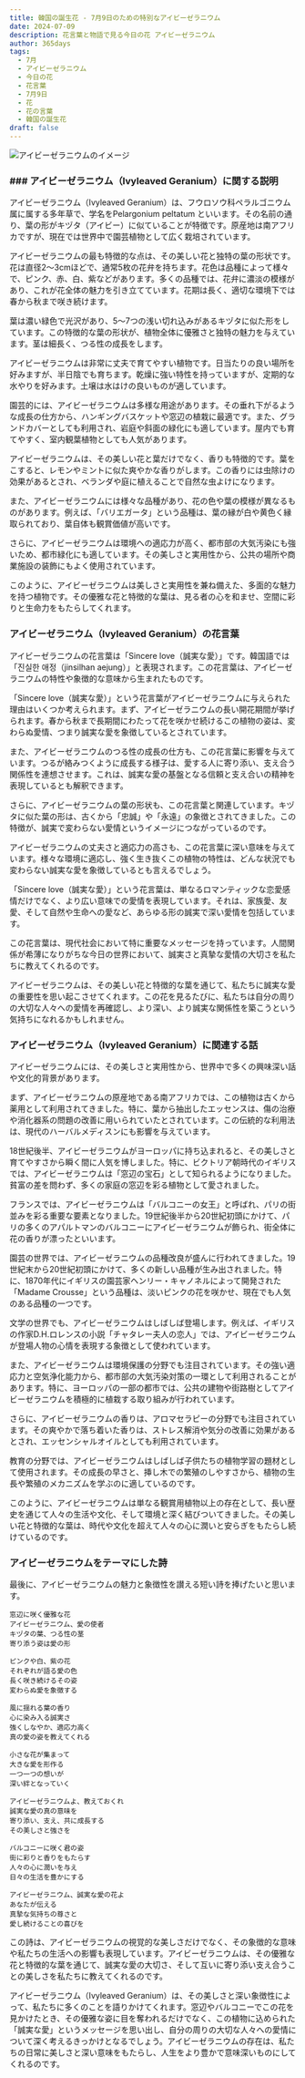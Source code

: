 ```yaml
---
title: 韓国の誕生花 - 7月9日のための特別なアイビーゼラニウム
date: 2024-07-09
description: 花言葉と物語で見る今日の花 アイビーゼラニウム
author: 365days
tags:
  - 7月
  - アイビーゼラニウム
  - 今日の花
  - 花言葉
  - 7月9日
  - 花
  - 花の言葉
  - 韓国の誕生花
draft: false
---
```



![アイビーゼラニウムのイメージ](https://cdn.pixabay.com/photo/2017/07/31/18/47/flower-2559930_960_720.jpg#center)


### ### アイビーゼラニウム（Ivyleaved Geranium）に関する説明

アイビーゼラニウム（Ivyleaved Geranium）は、フウロソウ科ペラルゴニウム属に属する多年草で、学名をPelargonium peltatum といいます。その名前の通り、葉の形がキヅタ（アイビー）に似ていることが特徴です。原産地は南アフリカですが、現在では世界中で園芸植物として広く栽培されています。

アイビーゼラニウムの最も特徴的な点は、その美しい花と独特の葉の形状です。花は直径2〜3cmほどで、通常5枚の花弁を持ちます。花色は品種によって様々で、ピンク、赤、白、紫などがあります。多くの品種では、花弁に濃淡の模様があり、これが花全体の魅力を引き立てています。花期は長く、適切な環境下では春から秋まで咲き続けます。

葉は濃い緑色で光沢があり、5〜7つの浅い切れ込みがあるキヅタに似た形をしています。この特徴的な葉の形状が、植物全体に優雅さと独特の魅力を与えています。茎は細長く、つる性の成長をします。

アイビーゼラニウムは非常に丈夫で育てやすい植物です。日当たりの良い場所を好みますが、半日陰でも育ちます。乾燥に強い特性を持っていますが、定期的な水やりを好みます。土壌は水はけの良いものが適しています。

園芸的には、アイビーゼラニウムは多様な用途があります。その垂れ下がるような成長の仕方から、ハンギングバスケットや窓辺の植栽に最適です。また、グランドカバーとしても利用され、岩庭や斜面の緑化にも適しています。屋内でも育てやすく、室内観葉植物としても人気があります。

アイビーゼラニウムは、その美しい花と葉だけでなく、香りも特徴的です。葉をこすると、レモンやミントに似た爽やかな香りがします。この香りには虫除けの効果があるとされ、ベランダや庭に植えることで自然な虫よけになります。

また、アイビーゼラニウムには様々な品種があり、花の色や葉の模様が異なるものがあります。例えば、「バリエガータ」という品種は、葉の縁が白や黄色く縁取られており、葉自体も観賞価値が高いです。

さらに、アイビーゼラニウムは環境への適応力が高く、都市部の大気汚染にも強いため、都市緑化にも適しています。その美しさと実用性から、公共の場所や商業施設の装飾にもよく使用されています。

このように、アイビーゼラニウムは美しさと実用性を兼ね備えた、多面的な魅力を持つ植物です。その優雅な花と特徴的な葉は、見る者の心を和ませ、空間に彩りと生命力をもたらしてくれます。

### アイビーゼラニウム（Ivyleaved Geranium）の花言葉

アイビーゼラニウムの花言葉は「Sincere love（誠実な愛）」です。韓国語では「진실한 애정（jinsilhan aejung）」と表現されます。この花言葉は、アイビーゼラニウムの特性や象徴的な意味から生まれたものです。

「Sincere love（誠実な愛）」という花言葉がアイビーゼラニウムに与えられた理由はいくつか考えられます。まず、アイビーゼラニウムの長い開花期間が挙げられます。春から秋まで長期間にわたって花を咲かせ続けるこの植物の姿は、変わらぬ愛情、つまり誠実な愛を象徴しているとされています。

また、アイビーゼラニウムのつる性の成長の仕方も、この花言葉に影響を与えています。つるが絡みつくように成長する様子は、愛する人に寄り添い、支え合う関係性を連想させます。これは、誠実な愛の基盤となる信頼と支え合いの精神を表現しているとも解釈できます。

さらに、アイビーゼラニウムの葉の形状も、この花言葉と関連しています。キヅタに似た葉の形は、古くから「忠誠」や「永遠」の象徴とされてきました。この特徴が、誠実で変わらない愛情というイメージにつながっているのです。

アイビーゼラニウムの丈夫さと適応力の高さも、この花言葉に深い意味を与えています。様々な環境に適応し、強く生き抜くこの植物の特性は、どんな状況でも変わらない誠実な愛を象徴しているとも言えるでしょう。

「Sincere love（誠実な愛）」という花言葉は、単なるロマンティックな恋愛感情だけでなく、より広い意味での愛情を表現しています。それは、家族愛、友愛、そして自然や生命への愛など、あらゆる形の誠実で深い愛情を包括しています。

この花言葉は、現代社会において特に重要なメッセージを持っています。人間関係が希薄になりがちな今日の世界において、誠実さと真摯な愛情の大切さを私たちに教えてくれるのです。

アイビーゼラニウムは、その美しい花と特徴的な葉を通じて、私たちに誠実な愛の重要性を思い起こさせてくれます。この花を見るたびに、私たちは自分の周りの大切な人々への愛情を再確認し、より深い、より誠実な関係性を築こうという気持ちになれるかもしれません。

### アイビーゼラニウム（Ivyleaved Geranium）に関連する話

アイビーゼラニウムには、その美しさと実用性から、世界中で多くの興味深い話や文化的背景があります。

まず、アイビーゼラニウムの原産地である南アフリカでは、この植物は古くから薬用として利用されてきました。特に、葉から抽出したエッセンスは、傷の治療や消化器系の問題の改善に用いられていたとされています。この伝統的な利用法は、現代のハーバルメディスンにも影響を与えています。

18世紀後半、アイビーゼラニウムがヨーロッパに持ち込まれると、その美しさと育てやすさから瞬く間に人気を博しました。特に、ビクトリア朝時代のイギリスでは、アイビーゼラニウムは「窓辺の宝石」として知られるようになりました。貧富の差を問わず、多くの家庭の窓辺を彩る植物として愛されました。

フランスでは、アイビーゼラニウムは「バルコニーの女王」と呼ばれ、パリの街並みを彩る重要な要素となりました。19世紀後半から20世紀初頭にかけて、パリの多くのアパルトマンのバルコニーにアイビーゼラニウムが飾られ、街全体に花の香りが漂ったといいます。

園芸の世界では、アイビーゼラニウムの品種改良が盛んに行われてきました。19世紀末から20世紀初頭にかけて、多くの新しい品種が生み出されました。特に、1870年代にイギリスの園芸家ヘンリー・キャノネルによって開発された「Madame Crousse」という品種は、淡いピンクの花を咲かせ、現在でも人気のある品種の一つです。

文学の世界でも、アイビーゼラニウムはしばしば登場します。例えば、イギリスの作家D.H.ロレンスの小説「チャタレー夫人の恋人」では、アイビーゼラニウムが登場人物の心情を表現する象徴として使われています。

また、アイビーゼラニウムは環境保護の分野でも注目されています。その強い適応力と空気浄化能力から、都市部の大気汚染対策の一環として利用されることがあります。特に、ヨーロッパの一部の都市では、公共の建物や街路樹としてアイビーゼラニウムを積極的に植栽する取り組みが行われています。

さらに、アイビーゼラニウムの香りは、アロマセラピーの分野でも注目されています。その爽やかで落ち着いた香りは、ストレス解消や気分の改善に効果があるとされ、エッセンシャルオイルとしても利用されています。

教育の分野では、アイビーゼラニウムはしばしば子供たちの植物学習の題材として使用されます。その成長の早さと、挿し木での繁殖のしやすさから、植物の生長や繁殖のメカニズムを学ぶのに適しているのです。

このように、アイビーゼラニウムは単なる観賞用植物以上の存在として、長い歴史を通じて人々の生活や文化、そして環境と深く結びついてきました。その美しい花と特徴的な葉は、時代や文化を超えて人々の心に潤いと安らぎをもたらし続けているのです。

### アイビーゼラニウムをテーマにした詩

最後に、アイビーゼラニウムの魅力と象徴性を讃える短い詩を捧げたいと思います。

```
窓辺に咲く優雅な花
アイビーゼラニウム、愛の使者
キヅタの葉、つる性の茎
寄り添う姿は愛の形

ピンクや白、紫の花
それぞれが語る愛の色
長く咲き続けるその姿
変わらぬ愛を象徴する

風に揺れる葉の香り
心に染み入る誠実さ
強くしなやか、適応力高く
真の愛の姿を教えてくれる

小さな花が集まって
大きな愛を形作る
一つ一つの想いが
深い絆となっていく

アイビーゼラニウムよ、教えておくれ
誠実な愛の真の意味を
寄り添い、支え、共に成長する
その美しさと強さを

バルコニーに咲く君の姿
街に彩りと香りをもたらす
人々の心に潤いを与え
日々の生活を豊かにする

アイビーゼラニウム、誠実な愛の花よ
あなたが伝える
真摯な気持ちの尊さと
愛し続けることの喜びを
```

この詩は、アイビーゼラニウムの視覚的な美しさだけでなく、その象徴的な意味や私たちの生活への影響も表現しています。アイビーゼラニウムは、その優雅な花と特徴的な葉を通じて、誠実な愛の大切さ、そして互いに寄り添い支え合うことの美しさを私たちに教えてくれるのです。

アイビーゼラニウム（Ivyleaved Geranium）は、その美しさと深い象徴性によって、私たちに多くのことを語りかけてくれます。窓辺やバルコニーでこの花を見かけたとき、その優雅な姿に目を奪われるだけでなく、この植物に込められた「誠実な愛」というメッセージを思い出し、自分の周りの大切な人々への愛情について深く考えるきっかけとなるでしょう。アイビーゼラニウムの存在は、私たちの日常に美しさと深い意味をもたらし、人生をより豊かで意味深いものにしてくれるのです。